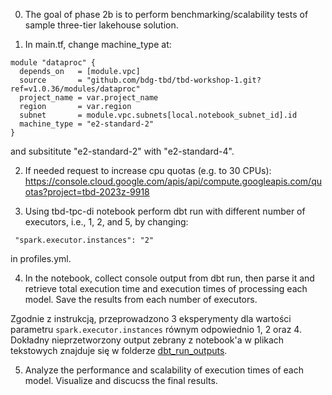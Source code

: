 0. The goal of phase 2b is to perform benchmarking/scalability tests of sample three-tier lakehouse solution.

1. In main.tf, change machine_type at:

```
module "dataproc" {
  depends_on   = [module.vpc]
  source       = "github.com/bdg-tbd/tbd-workshop-1.git?ref=v1.0.36/modules/dataproc"
  project_name = var.project_name
  region       = var.region
  subnet       = module.vpc.subnets[local.notebook_subnet_id].id
  machine_type = "e2-standard-2"
}
```

and subsititute "e2-standard-2" with "e2-standard-4".

2. If needed request to increase cpu quotas (e.g. to 30 CPUs): 
https://console.cloud.google.com/apis/api/compute.googleapis.com/quotas?project=tbd-2023z-9918

3. Using tbd-tpc-di notebook perform dbt run with different number of executors, i.e., 1, 2, and 5, by changing:
```
 "spark.executor.instances": "2"
```

in profiles.yml.

4. In the notebook, collect console output from dbt run, then parse it and retrieve total execution time and execution times of processing each model. Save the results from each number of executors. 


  Zgodnie z instrukcją, przeprowadzono 3 eksperymenty dla wartości parametru `spark.executor.instances` równym odpowiednio 1, 2 oraz 4. Dokładny nieprzetworzony output zebrany z notebook'a w plikach tekstowych znajduje się w folderze [dbt_run_outputs](https://github.com/JakubDziegielewski/tbd-workshop-1/edit/sprawko/dbt_run_outputs).


5. Analyze the performance and scalability of execution times of each model. Visualize and discucss the final results.


   
